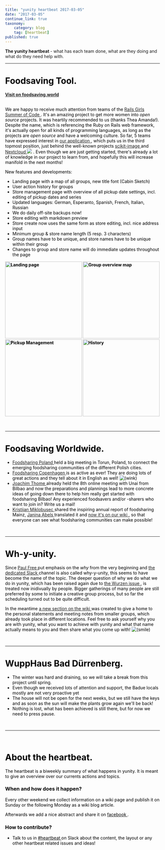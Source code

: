 ```yaml
---
title: "yunity heartbeat 2017-03-05"
date: "2017-03-05"
continue_link: true
taxonomy:
    category: blog
    tag: [heartbeat]
published: true
---
```


<div class="wiki-content">
 <p>
  <strong>
   The yunity heartbeat
  </strong>
  - what has each team done, what are they doing and what do they need help with.
 </p>
 <hr/>
 <h1 id="yunityheartbeat2017-03-05-FoodsavingTool.">
  <span style="color: rgb(0,0,0);">
   <strong>
    Foodsaving Tool.
   </strong>
  </span>
 </h1>
 <p>
  <span style="color: rgb(0,0,0);">
   <strong>
    <strong>
     <a class="external-link" href="https://foodsaving.world/" rel="nofollow">
      Visit on foodsaving.world
     </a>
    </strong>
   </strong>
  </span>
 </p>
 <p>
  <span style="color: rgb(0,0,0);">
   <strong>
    <strong>
     <br/>
    </strong>
   </strong>
   We are
   <strong>
   </strong>
   happy to receive much attention from teams of the
   <a class="external-link" href="http://railsgirlssummerofcode.org" rel="nofollow">
    Rails Girls Summer of Code
   </a>
   . It's an amazing project to get more women into
   <em>
    open source
   </em>
   projects. It was heartily recommended to us (thanks Thea Amanda!). Despite the name, which is referencing the Ruby on Rails web framework, it's actually open for all kinds of programming languages, as long as the projects are
   <em>
    open source
   </em>
   and have a welcoming culture. So far, 5 teams have expressed interest in
   <a class="external-link" href="https://teams.railsgirlssummerofcode.org/projects/129-foodsaving-and-foodsharing" rel="nofollow">
    our application
   </a>
   , which puts us in the third topmost position, just behind the well-known projects
   <a class="external-link" href="https://teams.railsgirlssummerofcode.org/projects/167-scikit-image" rel="nofollow">
    scikit-image
   </a>
   and
   <a class="external-link" href="https://teams.railsgirlssummerofcode.org/projects/150-nextcloud" rel="nofollow">
    Nextcloud
   </a>
   <span class="confluence-embedded-file-wrapper">
    <img class="confluence-embedded-image emoticon emoticon-wink confluence-external-resource" data-image-src="https://yunity.atlassian.net/wiki/s/2055247333/6452/fc91a50a1428acede3068fdabe2ff601f19e2083/1000.1002.3/_/images/icons/emoticons/wink.png" src="https://yunity.atlassian.net/wiki/s/2055247333/6452/fc91a50a1428acede3068fdabe2ff601f19e2083/1000.1002.3/_/images/icons/emoticons/wink.png"/>
   </span>
   . Even though we are just getting started, there's already a lot of knowledge in our project to learn from, and hopefully this will increase manifold in the next months!
  </span>
 </p>
 <p>
  <span style="color: rgb(0,0,0);">
   New features and developments:
   <br/>
  </span>
 </p>
 <ul>
  <li>
   <span style="color: rgb(0,0,0);">
    Landing page with a map of all groups, new title font (Cabin Sketch)
   </span>
  </li>
  <li>
   <span style="color: rgb(0,0,0);">
    User action history for groups
   </span>
  </li>
  <li>
   <span style="color: rgb(0,0,0);">
    Store management page with overview of all pickup date settings, incl. editing of pickup dates and series
   </span>
  </li>
  <li>
   <span style="color: rgb(0,0,0);">
    Updated languages: German, Esperanto, Spanish, French, Italian, Russian
   </span>
  </li>
  <li>
   <span style="color: rgb(0,0,0);">
    We do daily off-site backups now!
   </span>
  </li>
  <li>
   <span style="color: rgb(0,0,0);">
    Store editing with markdown preview
   </span>
  </li>
  <li>
   <span style="color: rgb(0,0,0);">
    Store create now uses the same form as store editing, incl. nice address input
   </span>
  </li>
  <li>
   <span style="color: rgb(0,0,0);">
    Minimum group &amp; store name length (5 resp. 3 characters)
   </span>
  </li>
  <li>
   <span style="color: rgb(0,0,0);">
    Group names have to be unique, and store names have to be unique within their group
   </span>
  </li>
  <li>
   <span style="color: rgb(0,0,0);">
    Changes to group and store name will do immediate updates throughout the page
   </span>
  </li>
 </ul>
 <p>
  <span style="color: rgb(0,0,0);">
   <strong>
    <strong>
     <span class="confluence-embedded-file-wrapper confluence-embedded-manual-size">
      <img alt="Landing page" class="confluence-embedded-image" data-base-url="https://yunity.atlassian.net/wiki" data-image-src="https://yunity.atlassian.net/wiki/download/attachments/89567450/Screen%20Shot%202017-03-06%20at%2010.13.49.png?version=1&amp;modificationDate=1488844532524&amp;cacheVersion=1&amp;api=v2" data-linked-resource-container-id="89567450" data-linked-resource-container-version="2" data-linked-resource-content-type="image/png" data-linked-resource-default-alias="Screen Shot 2017-03-06 at 10.13.49.png" data-linked-resource-id="89567477" data-linked-resource-type="attachment" data-linked-resource-version="1" data-unresolved-comment-count="0" height="250" src="https://yunity.atlassian.net/wiki/download/thumbnails/89567450/Screen%20Shot%202017-03-06%20at%2010.13.49.png?width=181&amp;height=250" srcset="/wiki/download/thumbnails/89567450/Screen%20Shot%202017-03-06%20at%2010.13.49.png?width=362&amp;height=500 2x, /wiki/download/thumbnails/89567450/Screen%20Shot%202017-03-06%20at%2010.13.49.png?width=181&amp;height=250 1x" title="Landing page"/>
     </span>
     <span class="confluence-embedded-file-wrapper confluence-embedded-manual-size">
      <img alt="Group overview map" class="confluence-embedded-image" data-base-url="https://yunity.atlassian.net/wiki" data-image-src="https://yunity.atlassian.net/wiki/download/attachments/89567450/Screen%20Shot%202017-03-06%20at%2010.13.45.png?version=1&amp;modificationDate=1488844532948&amp;cacheVersion=1&amp;api=v2" data-linked-resource-container-id="89567450" data-linked-resource-container-version="2" data-linked-resource-content-type="image/png" data-linked-resource-default-alias="Screen Shot 2017-03-06 at 10.13.45.png" data-linked-resource-id="89567481" data-linked-resource-type="attachment" data-linked-resource-version="1" data-unresolved-comment-count="0" height="250" src="https://yunity.atlassian.net/wiki/download/thumbnails/89567450/Screen%20Shot%202017-03-06%20at%2010.13.45.png?width=181&amp;height=250" srcset="/wiki/download/thumbnails/89567450/Screen%20Shot%202017-03-06%20at%2010.13.45.png?width=362&amp;height=500 2x, /wiki/download/thumbnails/89567450/Screen%20Shot%202017-03-06%20at%2010.13.45.png?width=181&amp;height=250 1x" title="Group overview map"/>
     </span>
     <span class="confluence-embedded-file-wrapper confluence-embedded-manual-size">
      <img alt="Pickup Management" class="confluence-embedded-image" data-base-url="https://yunity.atlassian.net/wiki" data-image-src="https://yunity.atlassian.net/wiki/download/attachments/89567450/Screen%20Shot%202017-03-06%20at%2010.23.29.png?version=1&amp;modificationDate=1488844533156&amp;cacheVersion=1&amp;api=v2" data-linked-resource-container-id="89567450" data-linked-resource-container-version="2" data-linked-resource-content-type="image/png" data-linked-resource-default-alias="Screen Shot 2017-03-06 at 10.23.29.png" data-linked-resource-id="89567489" data-linked-resource-type="attachment" data-linked-resource-version="1" data-unresolved-comment-count="0" height="250" src="https://yunity.atlassian.net/wiki/download/thumbnails/89567450/Screen%20Shot%202017-03-06%20at%2010.23.29.png?width=181&amp;height=250" srcset="/wiki/download/thumbnails/89567450/Screen%20Shot%202017-03-06%20at%2010.23.29.png?width=362&amp;height=500 2x, /wiki/download/thumbnails/89567450/Screen%20Shot%202017-03-06%20at%2010.23.29.png?width=181&amp;height=250 1x" title="Pickup Management"/>
     </span>
     <span class="confluence-embedded-file-wrapper confluence-embedded-manual-size">
      <img alt="History" class="confluence-embedded-image" data-base-url="https://yunity.atlassian.net/wiki" data-image-src="https://yunity.atlassian.net/wiki/download/attachments/89567450/Screen%20Shot%202017-03-06%20at%2010.25.07.png?version=1&amp;modificationDate=1488844533430&amp;cacheVersion=1&amp;api=v2" data-linked-resource-container-id="89567450" data-linked-resource-container-version="2" data-linked-resource-content-type="image/png" data-linked-resource-default-alias="Screen Shot 2017-03-06 at 10.25.07.png" data-linked-resource-id="89567496" data-linked-resource-type="attachment" data-linked-resource-version="1" data-unresolved-comment-count="0" height="250" src="https://yunity.atlassian.net/wiki/download/thumbnails/89567450/Screen%20Shot%202017-03-06%20at%2010.25.07.png?width=181&amp;height=250" srcset="/wiki/download/thumbnails/89567450/Screen%20Shot%202017-03-06%20at%2010.25.07.png?width=362&amp;height=500 2x, /wiki/download/thumbnails/89567450/Screen%20Shot%202017-03-06%20at%2010.25.07.png?width=181&amp;height=250 1x" title="History"/>
     </span>
     <br/>
    </strong>
   </strong>
  </span>
 </p>
 <p>
  <span style="color: rgb(0,0,0);">
   <strong>
    <strong>
     <br/>
    </strong>
   </strong>
  </span>
 </p>
 <hr/>
 <h1 id="yunityheartbeat2017-03-05-FoodsavingWorldwide.">
  <span style="color: rgb(0,0,0);">
   <strong>
    Foodsaving Worldwide.
   </strong>
  </span>
 </h1>
 <ul>
  <li>
   <span style="color: rgb(0,0,0);">
    <a class="external-link" href="https://www.facebook.com/FoodsharingPolska/" rel="nofollow">
     Foodsharing Poland
    </a>
    held a big meeting in Torun, Poland, to connect the emerging foodsharing communities of the different Polish cities.
   </span>
  </li>
  <li>
   <span style="color: rgb(0,0,0);">
    <a class="external-link" href="https://www.facebook.com/FoodsharingCopenhagen/" rel="nofollow">
     Foodsharing Copenhagen
    </a>
    is as active as ever! They are doing lots of great actions and they tell about it in English as well!
    <span class="confluence-embedded-file-wrapper">
     <img alt="(wink)" class="confluence-embedded-image emoticon emoticon-wink confluence-external-resource" data-image-src="https://yunity.atlassian.net/wiki/s/2055247333/6452/fc91a50a1428acede3068fdabe2ff601f19e2083/_/images/icons/emoticons/wink.png" src="https://yunity.atlassian.net/wiki/s/2055247333/6452/fc91a50a1428acede3068fdabe2ff601f19e2083/_/images/icons/emoticons/wink.png"/>
    </span>
   </span>
  </li>
  <li>
   <span style="color: rgb(0,0,0);">
    <a class="confluence-userlink user-mention" data-base-url="https://yunity.atlassian.net/wiki" data-linked-resource-id="4227074" data-linked-resource-type="userinfo" data-linked-resource-version="2" data-username="Joachim Thome" href="https://yunity.atlassian.net/wiki/display/~Joachim+Thome">
     Joachim Thome
    </a>
    already held the 8th online meeting with Unai from Bilbao and now the preparations and plannings lead to more concrete ideas of going down there to help him really get started with foodsharing Bilbao! Any experienced foodsavers and/or -sharers who want to join in? Write us a mail!
   </span>
  </li>
  <li>
   <span style="color: rgb(0,0,0);">
    <a class="confluence-userlink user-mention" data-base-url="https://yunity.atlassian.net/wiki" data-linked-resource-id="7897368" data-linked-resource-type="userinfo" data-linked-resource-version="1" data-username="Kristijan Miklobusec" href="https://yunity.atlassian.net/wiki/display/~Kristijan+Miklobusec">
     Kristijan Miklobusec
    </a>
    shared the inspiring annual report of foodsharing Mainz,
    <a class="confluence-userlink user-mention" data-base-url="https://yunity.atlassian.net/wiki" data-linked-resource-id="4227489" data-linked-resource-type="userinfo" data-linked-resource-version="2" data-username="Janina" href="https://yunity.atlassian.net/wiki/display/~Janina">
     Janina Abels
    </a>
    translated it and
    <a data-linked-resource-id="89331714" data-linked-resource-type="page" data-linked-resource-version="8" href="https://yunity.atlassian.net/wiki/display/FSINT/Annual+report">
     now it's on our wiki
    </a>
    , so that everyone can see what foodsharing communities can make possible!
   </span>
  </li>
 </ul>
 <p>
  <span style="color: rgb(0,0,0);">
   <br/>
  </span>
 </p>
 <hr/>
 <h1 id="yunityheartbeat2017-03-05-Wh-y-unity.">
  <strong>
   <span style="color: rgb(0,0,0);">
    Wh-y-unity.
   </span>
  </strong>
 </h1>
 <p>
  <span style="color: rgb(0,0,0);">
   Since
   <a class="confluence-userlink user-mention" data-base-url="https://yunity.atlassian.net/wiki" data-linked-resource-id="5177885" data-linked-resource-type="userinfo" data-linked-resource-version="2" data-username="Paul Free" href="https://yunity.atlassian.net/wiki/display/~Paul+Free">
    Paul Free
   </a>
   put emphasis on the
   <em>
    why
   </em>
   from the very beginning and
   <a class="external-link" href="https://yunity.slack.com/messages/wh-y-unity/" rel="nofollow">
    the dedicated Slack
   </a>
   channel is also called why-y-unity, this seems to have become the name of the topic. The deeper question of why we do what we do in yunity, which has been raised again due to
   <a data-linked-resource-id="88863618" data-linked-resource-type="page" data-linked-resource-version="2" href="https://yunity.atlassian.net/wiki/display/~Janina/The+Wurzen+issue">
    the Wurzen issue
   </a>
   , is treated now inidivually by people. Bigger gatherings of many people are still preferred by some to initiate a creative group process, but so far the scheduling turned out to be quite difficult.
  </span>
 </p>
 <p>
  <span style="color: rgb(0,0,0);">
   In the meantime
   <a class="unresolved" href="https://yunity.atlassian.net#">
    a new section on the wiki
   </a>
   was created to give a home to the personal statements and meeting notes from smaller groups, which already took place in different locations. Feel free to ask yourself why you are with yunity, what you want to achieve with yunity and what that name actually means to you and then share what you come up with!
   <span class="confluence-embedded-file-wrapper">
    <img alt="(smile)" class="confluence-embedded-image emoticon emoticon-smile confluence-external-resource" data-image-src="https://yunity.atlassian.net/wiki/s/2055247333/6452/fc91a50a1428acede3068fdabe2ff601f19e2083/_/images/icons/emoticons/smile.png" src="https://yunity.atlassian.net/wiki/s/2055247333/6452/fc91a50a1428acede3068fdabe2ff601f19e2083/_/images/icons/emoticons/smile.png"/>
   </span>
   <br/>
  </span>
 </p>
 <p>
  <br/>
 </p>
 <hr/>
 <h1 id="yunityheartbeat2017-03-05-WuppHausBadDürrenberg.">
  <strong>
   <span style="color: rgb(0,0,0);">
    WuppHaus Bad Dürrenberg.
   </span>
  </strong>
 </h1>
 <ul>
  <li>
   <span style="color: rgb(0,0,0);">
    The winter was hard and draining, so we will take a break from this project until spring.
   </span>
  </li>
  <li>
   <span style="color: rgb(0,0,0);">
    Even though we received lots of attention and support, the Badue locals mostly are not very proactive yet
   </span>
  </li>
  <li>
   <span style="color: rgb(0,0,0);">
    The house will not be open for the next weeks, but we still have the keys and as soon as the sun will make the plants grow again we'll be back!
   </span>
  </li>
  <li>
   <span style="color: rgb(0,0,0);">
    Nothing is lost, what has been achieved is still there, but for now we need to press pause.
   </span>
  </li>
 </ul>
 <p>
  <span style="color: rgb(0,0,0);">
   <br/>
  </span>
 </p>
 <hr/>
 <p>
  <span style="color: rgb(0,0,0);">
   <br/>
  </span>
 </p>
 <h1 id="yunityheartbeat2017-03-05-Abouttheheartbeat.">
  <span style="color: rgb(0,0,0);">
   About the heartbeat.
  </span>
 </h1>
 <p>
  <span style="color: rgb(0,0,0);">
   The heartbeat is a biweekly summary of what happens in yunity. It is meant to give an overview over our currents actions and topics.
  </span>
 </p>
 <h3 id="yunityheartbeat2017-03-05-Whenandhowdoesithappen?">
  <span style="color: rgb(0,0,0);">
   When and how does it happen?
  </span>
 </h3>
 <p>
  <span style="color: rgb(0,0,0);">
   Every other weekend we collect information on a wiki page and publish it on Sunday or the following Monday as a wiki blog article.
  </span>
 </p>
 <p>
  <span style="color: rgb(0,0,0);">
   Afterwards we add a nice abstract and share it on
   <a class="external-link" href="https://www.facebook.com/yunity.org/" rel="nofollow">
    <span style="color: rgb(0,0,0);">
     facebook
    </span>
   </a>
   .
  </span>
 </p>
 <h3 id="yunityheartbeat2017-03-05-Howtocontribute?">
  <span style="color: rgb(0,0,0);">
   How to contribute?
  </span>
 </h3>
 <ul>
  <li>
   <span style="color: rgb(0,0,0);">
    Talk to us in
    <a class="external-link" href="https://yunity.slack.com/messages/heartbeat/" rel="nofollow">
     <span style="color: rgb(0,0,0);">
      #heartbeat
     </span>
    </a>
    on Slack about the content, the layout or any other heartbeat related issues and ideas!
   </span>
  </li>
 </ul>
</div>
